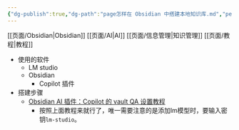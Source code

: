 ```yaml
---
{"dg-publish":true,"dg-path":"page怎样在 Obsidian 中搭建本地知识库.md","permalink":"/page怎样在 Obsidian 中搭建本地知识库/"}
---
```


[[页面/Obsidian\|Obsidian]] [[页面/AI\|AI]] [[页面/信息管理\|知识管理]] [[页面/教程\|教程]]

- 使用的软件
	- LM studio
	- Obsidian
		- Copilot 插件
- 搭建步骤
	- [Obsidian AI 插件：Copilot 的 vault QA 设置教程](https://eryiblog.ink/posts/202501141237.html)
		- 按照上面教程来就行了，唯一需要注意的是添加lm模型时，要输入密钥`lm-studio`。
